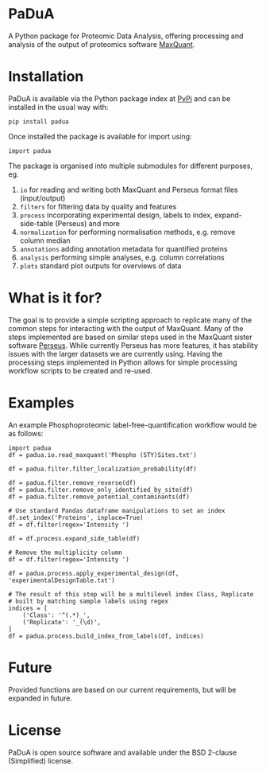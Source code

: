 # PaDuA

A Python package for Proteomic Data Analysis, offering processing and analysis of the output of proteomics software [MaxQuant](http://maxquant.org).

# Installation

PaDuA is available via the Python package index at [PyPi](http://pypi.org) and can be installed in the usual way with:

    pip install padua
    
Once installed the package is available for import using:

    import padua
    
The package is organised into multiple submodules for different purposes, eg.

1. `io` for reading and writing both MaxQuant and Perseus format files (input/output)
1. `filters` for filtering data by quality and features
1. `process` incorporating experimental design, labels to index, expand-side-table (Perseus) and more
1. `normalization` for performing normalisation methods, e.g. remove column median
1. `annotations` adding annotation metadata for quantified proteins
1. `analysis` performing simple analyses, e.g. column correlations
1. `plots` standard plot outputs for overviews of data

# What is it for?

The goal is to provide a simple scripting approach to replicate many of the common steps for interacting with the output
of MaxQuant. Many of the steps implemented are based on similar steps used in the MaxQuant sister software 
[Perseus](http://141.61.102.17/perseus_doku/). While currently Perseus has more features, it has stability issues with
the larger datasets we are currently using. Having the processing steps implemented in Python allows for simple 
processing workflow scripts to be created and re-used.

# Examples

An example Phosphoproteomic label-free-quantification workflow would be as follows:

    import padua
    df = padua.io.read_maxquant('Phospho (STY)Sites.txt')

    df = padua.filter.filter_localization_probability(df)

    df = padua.filter.remove_reverse(df)
    df = padua.filter.remove_only_identified_by_site(df)
    df = padua.filter.remove_potential_contaminants(df)

    # Use standard Pandas dataframe manipulations to set an index
    df.set_index('Proteins', inplace=True)
    df = df.filter(regex='Intensity ')

    df = df.process.expand_side_table(df)

    # Remove the multiplicity column
    df = df.filter(regex='Intensity ')

    df = padua.process.apply_experimental_design(df, 'experimentalDesignTable.txt')

    # The result of this step will be a multilevel index Class, Replicate
    # built by matching sample labels using regex
    indices = [
        ('Class': '^(.*)_',
        ('Replicate': '_(\d)', 
    ]
    df = padua.process.build_index_from_labels(df, indices)

# Future

Provided functions are based on our current requirements, but will be expanded in future. 

# License

PaDuA is open source software and available under the BSD 2-clause (Simplified) license.
